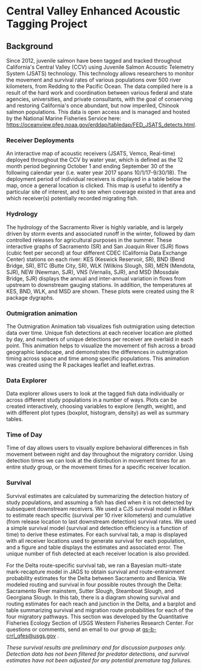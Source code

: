 # Central Valley Enhanced Acoustic Tagging Project

## Background
Since 2012, juvenile salmon have been tagged and tracked throughout California's Central Valley (CCV) using Juvenile Salmon Acoustic Telemetry System (JSATS) technology. This technology allows researchers to monitor the movement and survival rates of various populations over 500 river kilometers, from Redding to the Pacific Ocean. The data compiled here is a result of the hard work and coordination between various federal and state agencies, universities, and private consultants, with the goal of conserving and restoring California's once abundant, but now imperiled, Chinook salmon populations. This data is open access and is managed and hosted by the National Marine Fisheries Service here: https://oceanview.pfeg.noaa.gov/erddap/tabledap/FED_JSATS_detects.html.

### Receiver Deployments
An interactive map of acoustic receivers (JSATS, Vemco, Real-time) deployed throughout the CCV by water year, which is defined as the 12 month period beginning October 1 and ending September 30 of the following calendar year (i.e. water year 2017 spans 10/1/17-9/30/18). The deployment period of individual receivers is displayed in a table below the map, once a general location is clicked. This map is useful to identify a particular site of interest, and to see when coverage existed in that area and which receiver(s) potentially recorded migrating fish.

### Hydrology
The hydrology of the Sacramento River is highly variable, and is largely driven by storm events and associated runoff in the winter, followed by dam controlled releases for agricultural purposes in the summer. These interactive graphs of Sacramento (SR) and San Joaquin River (SJR) flows (cubic feet per second) at four different CDEC (California Data Exchange Center) stations on each river: KES (Keswick Reservoir, SR), BND (Bend Bridge, SR), BTC (Butte City, SR), WLK (Wilkins Slough, SR), MEN (Mendota, SJR), NEW (Newman, SJR), VNS (Vernalis, SJR), and MSD (Mossdale Bridge, SJR) displays the annual and inter-annual variation in flows from upstream to downstream gauging stations. In addition, the temperatures at KES, BND, WLK, and MSD are shown. These plots were created using the R package dygraphs.

### Outmigration animation
The Outmigration Animation tab visualizes fish outmigration using detection data over time. Unique fish detections at each receiver location are plotted by day, and numbers of unique detections per receiver are overlaid in each point. This animation helps to visualize the movement of fish across a broad geographic landscape, and demonstrates the differences in outmigration timing across space and time among specific populations. This animation was created using the R packages leaflet and leaflet.extras. 

### Data Explorer
Data explorer allows users to look at the tagged fish data individually or across different study populations in a number of ways. Plots can be created interactively, choosing variables to explore (length, weight), and with different plot types (boxplot, histogram, density) as well as summary tables.

### Time of Day
Time of day allows users to visually explore behavioral differences in fish movement between night and day throughout the migratory corridor. Using detection times we can look at the distribution in movement times for an entire study group, or the movement times for a specific receiver location. 

### Survival
Survival estimates are calculated by summarizing the detection history of study populations, and assuming a fish has died when it is not detected by subsequent downstream receivers. We used a CJS survival model in RMark to estimate reach specific (survival per 10 river kilometers) and cumulative (from release location to last downstream detection) survival rates. We used a simple survival model (survival and detection efficiency is a function of time) to derive these estimates. For each survival tab, a map is displayed with all receiver locations used to generate survival for each population, and a figure and table displays the estimates and associated error. The unique number of fish detected at each receiver location is also provided.

For the Delta route-specific survival tab, we ran a Bayesian multi-state mark-recapture model in JAGS to obtain survival and route-entrainment probability estimates for the Delta between Sacramento and Benicia. We modeled routing and survival in four possible routes through the Delta: Sacramento River mainstem, Sutter Slough, Steamboat Slough, and Georgiana Slough. In this tab, there is a diagram showing survival and routing estimates for each reach and junction in the Delta, and a barplot and table summarizing survival and migration route probabilities for each of the four migratory pathways. This section was developed by the Quantitative Fisheries Ecology Section of USGS Western Fisheries Research Center. For questions or comments, send an email to our group at gs-b-crrl_qfes@usgs.gov .

*These survival results are preliminary and for discussion purposes only. Detection data has not been filtered for predator detections, and survival estimates have not been adjusted for any potential premature tag failures.*
